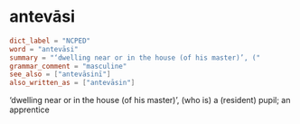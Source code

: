 # antevāsi

``` toml
dict_label = "NCPED"
word = "antevāsi"
summary = "‘dwelling near or in the house (of his master)’, ("
grammar_comment = "masculine"
see_also = ["antevāsinī"]
also_written_as = ["antevāsin"]
```

‘dwelling near or in the house (of his master)’, (who is) a (resident) pupil; an apprentice


